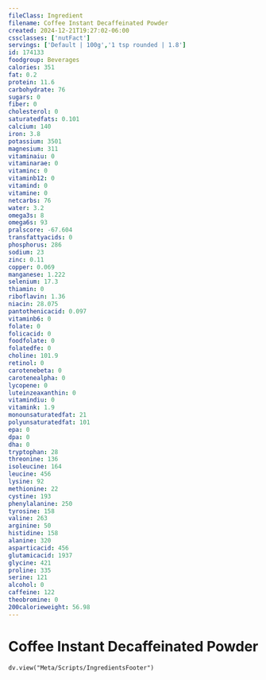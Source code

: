 ```yaml
---
fileClass: Ingredient
filename: Coffee Instant Decaffeinated Powder
created: 2024-12-21T19:27:02-06:00
cssclasses: ['nutFact']
servings: ['Default | 100g','1 tsp rounded | 1.8']
id: 174133
foodgroup: Beverages
calories: 351
fat: 0.2
protein: 11.6
carbohydrate: 76
sugars: 0
fiber: 0
cholesterol: 0
saturatedfats: 0.101
calcium: 140
iron: 3.8
potassium: 3501
magnesium: 311
vitaminaiu: 0
vitaminarae: 0
vitaminc: 0
vitaminb12: 0
vitamind: 0
vitamine: 0
netcarbs: 76
water: 3.2
omega3s: 8
omega6s: 93
pralscore: -67.604
transfattyacids: 0
phosphorus: 286
sodium: 23
zinc: 0.11
copper: 0.069
manganese: 1.222
selenium: 17.3
thiamin: 0
riboflavin: 1.36
niacin: 28.075
pantothenicacid: 0.097
vitaminb6: 0
folate: 0
folicacid: 0
foodfolate: 0
folatedfe: 0
choline: 101.9
retinol: 0
carotenebeta: 0
carotenealpha: 0
lycopene: 0
luteinzeaxanthin: 0
vitamindiu: 0
vitamink: 1.9
monounsaturatedfat: 21
polyunsaturatedfat: 101
epa: 0
dpa: 0
dha: 0
tryptophan: 28
threonine: 136
isoleucine: 164
leucine: 456
lysine: 92
methionine: 22
cystine: 193
phenylalanine: 250
tyrosine: 158
valine: 263
arginine: 50
histidine: 158
alanine: 320
asparticacid: 456
glutamicacid: 1937
glycine: 421
proline: 335
serine: 121
alcohol: 0
caffeine: 122
theobromine: 0
200calorieweight: 56.98
---
```


# Coffee Instant Decaffeinated Powder

```dataviewjs
dv.view("Meta/Scripts/IngredientsFooter")
```